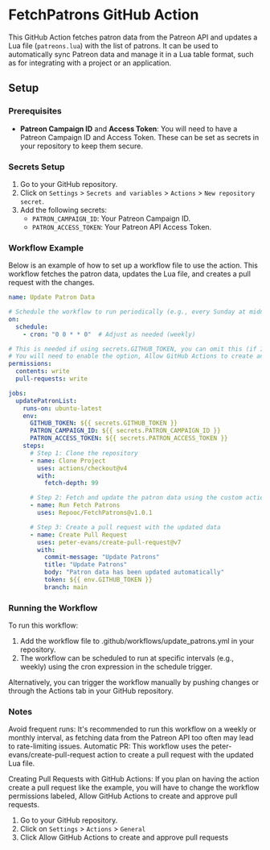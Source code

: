 # FetchPatrons GitHub Action

This GitHub Action fetches patron data from the Patreon API and updates a Lua file (`patreons.lua`) with the list of patrons. It can be used to automatically sync Patreon data and manage it in a Lua table format, such as for integrating with a project or an application.

## Setup

### Prerequisites

- **Patreon Campaign ID** and **Access Token**: You will need to have a Patreon Campaign ID and Access Token. These can be set as secrets in your repository to keep them secure.

### Secrets Setup

1. Go to your GitHub repository.
2. Click on `Settings` > `Secrets and variables` > `Actions` > `New repository secret`.
3. Add the following secrets:
   - `PATRON_CAMPAIGN_ID`: Your Patreon Campaign ID.
   - `PATRON_ACCESS_TOKEN`: Your Patreon API Access Token.

### Workflow Example

Below is an example of how to set up a workflow file to use the action. This workflow fetches the patron data, updates the Lua file, and creates a pull request with the changes.

```yaml
name: Update Patron Data

# Schedule the workflow to run periodically (e.g., every Sunday at midnight)
on:
  schedule:
    - cron: "0 0 * * 0"  # Adjust as needed (weekly)

# This is needed if using secrets.GITHUB_TOKEN, you can omit this (if I'm not mistaken) if you have created a token for this specifically.
# You will need to enable the option, Allow GitHub Actions to create and approve pull requests, in order to make pull requests with GitHub Actions regardless of what token you use. You can find this by going to Settings -> Code and automation -> Actions -> General -> Workflow permissions
permissions:
  contents: write
  pull-requests: write

jobs:
  updatePatronList:
    runs-on: ubuntu-latest
    env:
      GITHUB_TOKEN: ${{ secrets.GITHUB_TOKEN }}
      PATRON_CAMPAIGN_ID: ${{ secrets.PATRON_CAMPAIGN_ID }}
      PATRON_ACCESS_TOKEN: ${{ secrets.PATRON_ACCESS_TOKEN }}
    steps:
      # Step 1: Clone the repository
      - name: Clone Project
        uses: actions/checkout@v4
        with:
          fetch-depth: 99

      # Step 2: Fetch and update the patron data using the custom action
      - name: Run Fetch Patrons
        uses: Repooc/FetchPatrons@v1.0.1

      # Step 3: Create a pull request with the updated data
      - name: Create Pull Request
        uses: peter-evans/create-pull-request@v7
        with:
          commit-message: "Update Patrons"
          title: "Update Patrons"
          body: "Patron data has been updated automatically"
          token: ${{ env.GITHUB_TOKEN }}
          branch: main
```

### Running the Workflow
To run this workflow:

1. Add the workflow file to .github/workflows/update_patrons.yml in your repository.
2. The workflow can be scheduled to run at specific intervals (e.g., weekly) using the cron expression in the schedule trigger.

Alternatively, you can trigger the workflow manually by pushing changes or through the Actions tab in your GitHub repository.

### Notes
Avoid frequent runs: It's recommended to run this workflow on a weekly or monthly interval, as fetching data from the Patreon API too often may lead to rate-limiting issues.
Automatic PR: This workflow uses the peter-evans/create-pull-request action to create a pull request with the updated Lua file.

Creating Pull Requests with GitHub Actions: If you plan on having the action create a pull request like the example, you will have to change the workflow permissions labeled, Allow GitHub Actions to create and approve pull requests.

1. Go to your GitHub repository.
2. Click on `Settings` > `Actions` > `General`
3. Click Allow GitHub Actions to create and approve pull requests
